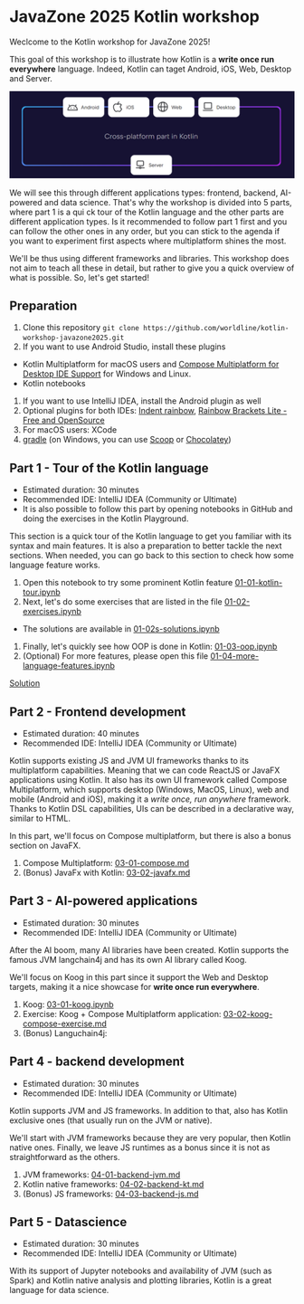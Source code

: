 # JavaZone 2025 Kotlin workshop

Weclcome to the Kotlin workshop for JavaZone 2025!

This goal of this workshop is to illustrate how Kotlin is a **write once run everywhere** language.
Indeed, Kotlin can taget Android, iOS, Web, Desktop and Server.

![kmp](assets/kmp.png)

We will see this through different applications types: frontend, backend, AI-powered and data science.
That's why the workshop is divided into 5 parts, where part 1 is a qui ck tour of the Kotlin language and the other
parts are different application types.
Is it recommended to follow part 1 first and you can follow the other ones in any order, but you can stick to the agenda
if you want to experiment first aspects where multiplatform shines the most.

We'll be thus using different frameworks and libraries.
This workshop does not aim to teach all these in detail, but rather to give you a quick overview of what is possible.
So, let's get started!

## Preparation

1. Clone this repository `git clone https://github.com/worldline/kotlin-workshop-javazone2025.git`
1. If you want to use Android Studio, install these plugins
  - Kotlin Multiplatform for macOS users and [Compose Multiplatform for Desktop IDE Support](https://plugins.jetbrains.com/plugin/16541-compose-multiplatform-for-desktop-ide-support) for Windows and Linux.
  - Kotlin notebooks
1. If you want to use IntelliJ IDEA, install the Android plugin as well
1. Optional plugins for both
  IDEs: [Indent rainbow](https://plugins.jetbrains.com/plugin/13308-indent-rainbow), [Rainbow Brackets Lite - Free and OpenSource](https://plugins.jetbrains.com/plugin/20710-rainbow-brackets-lite--free-and-opensource)
1. For macOS users: XCode
1. [gradle](https://gradle.org/install/) (on Windows, you can use [Scoop](https://scoop.sh/) or [Chocolatey](https://chocolatey.org/install))

## Part 1 - Tour of the Kotlin language

- Estimated duration: 30 minutes
- Recommended IDE: IntelliJ IDEA (Community or Ultimate)
- It is also possible to follow this part by opening notebooks in GitHub and doing the exercises in the Kotlin
  Playground.

This section is a quick tour of the Kotlin language to get you familiar with its syntax and main features.
It is also a preparation to better tackle the next sections.
When needed, you can go back to this section to check how some language feature works.

1. Open this notebook to try some prominent Kotlin feature [01-01-kotlin-tour.ipynb](./01-01-kotlin-tour.ipynb)
1. Next, let's do some exercises that are listed in the file [01-02-exercises.ipynb](./01-02-exercises.ipynb)

- The solutions are available in [01-02s-solutions.ipynb](./01-02s-solutions.ipynb)

1. Finally, let's quickly see how OOP is done in Kotlin: [01-03-oop.ipynb](./01-03-oop.ipynb)
1. (Optional) For more features, please open this
   file [01-04-more-language-features.ipynb](./01-04-more-language-features.ipynb)

[Solution](https://pl.kotl.in/gafzm3lxw)

## Part 2 - Frontend development

- Estimated duration: 40 minutes
- Recommended IDE: IntelliJ IDEA (Community or Ultimate)

Kotlin supports existing JS and JVM UI frameworks thanks to its multiplatform capabilities.
Meaning that we can code ReactJS or JavaFX applications using Kotlin.
It also has its own UI framework called Compose Multiplatform, which supports desktop (Windows, MacOS, Linux), web and
mobile (Android and iOS), making it a *write once, run anywhere* framework.
Thanks to Kotlin DSL capabilities, UIs can be described in a declarative way, similar to HTML.

In this part, we'll focus on Compose multiplatform, but there is also a bonus section on JavaFX.

1. Compose Multiplatform: [03-01-compose.md](02-01-compose.md)
1. (Bonus) JavaFx with Kotlin: [03-02-javafx.md](02-02-javafx.md)

## Part 3 - AI-powered applications

- Estimated duration: 30 minutes
- Recommended IDE: IntelliJ IDEA (Community or Ultimate)

After the AI boom, many AI libraries have been created.
Kotlin supports the famous JVM langchain4j and has its own AI library called Koog.

We'll focus on Koog in this part since it support the Web and Desktop targets, making it a nice showcase for **write
once run everywhere**.

1. Koog: [03-01-koog.ipynb](./03-01-koog.ipynb)
1. Exercise: Koog + Compose Multiplatform
   application: [03-02-koog-compose-exercise.md](./03-02-koog-compose-exercise.md)
1. (Bonus) Languchain4j:

## Part 4 - backend development

- Estimated duration: 30 minutes
- Recommended IDE: IntelliJ IDEA (Community or Ultimate)

Kotlin supports JVM and JS frameworks.
In addition to that, also has Kotlin exclusive ones (that usually run on the JVM or native).

We'll start with JVM frameworks because they are very popular, then Kotlin native ones.
Finally, we leave JS runtimes as a bonus since it is not as straightforward as the others.

1. JVM frameworks: [04-01-backend-jvm.md](./04-01-backend-jvm.md)
1. Kotlin native frameworks: [04-02-backend-kt.md](./04-02-backend-kt.md)
1. (Bonus) JS frameworks: [04-03-backend-js.md](./04-03-backend-js.md)

## Part 5 - Datascience

- Estimated duration: 30 minutes
- Recommended IDE: IntelliJ IDEA (Community or Ultimate)

With its support of Jupyter notebooks and availability of JVM (such as Spark) and Kotlin native analysis and plotting
libraries, Kotlin is a great language for data science.
